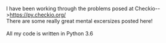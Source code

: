 I have been working through the problems posed at Checkio-->https://py.checkio.org/ <br />
There are some really great mental excersizes posted here! <br /><br />
All my code is written in Python 3.6
